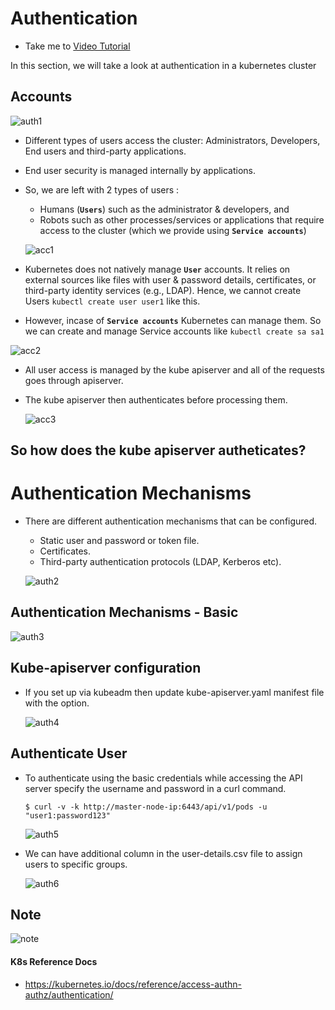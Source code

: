 # Authentication

- Take me to [Video Tutorial](https://kodekloud.com/topic/authentication/)

In this section, we will take a look at authentication in a kubernetes cluster

## Accounts

![auth1](../../images/auth1.PNG)

- Different types of users access the cluster: Administrators, Developers, End users and third-party applications.
- End user security is managed internally by applications.
- So, we are left with 2 types of users :
  
  - Humans (**`Users`**) such as the administrator & developers, and
  - Robots such as other processes/services or applications that require access to the cluster (which we provide using **`Service accounts`**)
  
  ![acc1](../../images/acc1.PNG)
- Kubernetes does not natively manage **`User`** accounts. It relies on external sources like files with user & password details, certificates, or third-party identity services (e.g., LDAP). Hence, we cannot create Users `kubectl create user user1`  like this.
- However, incase of **`Service accounts`** Kubernetes can manage them. So we can create and manage Service accounts like `kubectl create sa sa1`

![acc2](../../images/acc2.PNG)

- All user access is managed by the kube apiserver and all of the requests goes through apiserver.
- The kube apiserver then authenticates before processing them.
  
  ![acc3](../../images/acc3.PNG)

## So how does the kube apiserver autheticates?

# Authentication Mechanisms

- There are different authentication mechanisms that can be configured.
  
  - Static user and password or token file.
  - Certificates.
  - Third-party authentication protocols (LDAP, Kerberos etc).
  
  ![auth2](../../images/auth2.PNG)

## Authentication Mechanisms - Basic

![auth3](../../images/auth3.PNG)

## Kube-apiserver configuration

- If you set up via kubeadm then update kube-apiserver.yaml manifest file with the option.
  
  ![auth4](../../images/auth4.PNG)

## Authenticate User

- To authenticate using the basic credentials while accessing the API server specify the username and password in a curl command.
  
  ```
  $ curl -v -k http://master-node-ip:6443/api/v1/pods -u "user1:password123"
  ```
  
  ![auth5](../../images/auth5.PNG)
- We can have additional column in the user-details.csv file to assign users to specific groups.
  
  ![auth6](../../images/auth6.PNG)

## Note

![note](../../images/note.PNG)

#### K8s Reference Docs

- https://kubernetes.io/docs/reference/access-authn-authz/authentication/

